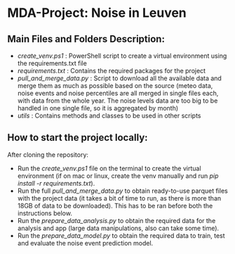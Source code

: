 ﻿# MDA-Project: Noise in Leuven

## Main Files and Folders Description:
- *create_venv.ps1*         : PowerShell script to create a virtual environment using the requirements.txt file
- *requirements.txt*        : Contains the required packages for the project
- *pull_and_merge_data.py*  : Script to download all the available data and merge them as much as possible based on the source (meteo data, noise events and noise percentiles are all merged in single files each, with data from the whole year. The noise levels data are too big to be handled in one single file, so it is aggregated by month)
- *utils*                   : Contains methods and classes to be used in other scripts

## How to start the project locally:
After cloning the repository:
- Run the *create_venv.ps1* file on the terminal to create the virtual environment (if on mac or linux, create the venv manually and run *pip install -r requirements.txt*).
- Run the full *pull_and_merge_data.py* to obtain ready-to-use parquet files with the project data (it takes a bit of time to run, as there is more than 18GB of data to be downloaded). This has to be ran before both the instructions below.
- Run the *prepare_data_analysis.py* to obtain the required data for the analysis and app (large data manipulations, also can take some time).
- Run the *prepare_data_model.py* to obtain the required data to train, test and evaluate the noise event prediction model.